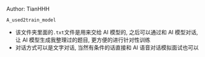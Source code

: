 Author: TianHHH



`A_used2train_model`

- 该文件夹里面的`.txt`文件是用来交给 AI 模型的, 之后可以通过和 AI 模型对话, 让 AI 模型生成我整理过的题目, 更方便的进行针对性训练
- 对话方式可以是文字对话, 当然有条件的话直接和 AI 语音对话模拟面试也可以
